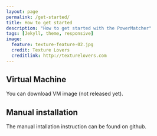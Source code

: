 ```yaml
---
layout: page
permalink: /get-started/
title: How to get started
description: "How to get started with the PowerMatcher"
tags: [Jekyll, theme, responsive]
image:
  feature: texture-feature-02.jpg
  credit: Texture Lovers
  creditlink: http://texturelovers.com
---
```


## Virtual Machine ##
You can download VM image (not released yet).

## Manual installation ##
The manual intallation instruction can be found on github.

